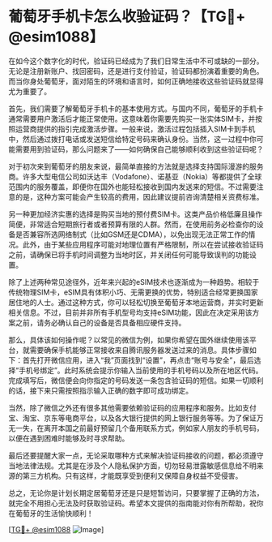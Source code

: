 # 葡萄牙手机卡怎么收验证码？【TG💪+ @esim1088】

在如今这个数字化的时代，验证码已经成为了我们日常生活中不可或缺的一部分。无论是注册新账户、找回密码，还是进行支付验证，验证码都扮演着重要的角色。而当你身处葡萄牙，面对陌生的环境和语言时，如何正确地接收这些验证码就显得尤为重要了。

首先，我们需要了解葡萄牙手机卡的基本使用方式。与国内不同，葡萄牙的手机卡通常需要用户激活后才能正常使用。这意味着你需要先购买一张实体SIM卡，并按照运营商提供的指引完成激活步骤。一般来说，激活过程包括插入SIM卡到手机中，然后通过拨打电话或发送短信给特定号码来确认身份。当然，这一过程中你可能需要用到验证码，那么问题来了——如何确保自己能够顺利收到这些验证码呢？

对于初次来到葡萄牙的朋友来说，最简单直接的方法就是选择支持国际漫游的服务商。许多大型电信公司如沃达丰（Vodafone）、诺基亚（Nokia）等都提供了全球范围内的服务覆盖，即便你在国外也能轻松接收到国内发送来的短信。不过需要注意的是，这种方案可能会产生较高的费用，因此建议提前咨询清楚相关资费标准。

另一种更加经济实惠的选择是购买当地的预付费SIM卡。这类产品价格低廉且操作简便，非常适合短期旅行者或者预算有限的人群。然而，在使用前务必检查你的设备是否兼容所选网络制式（比如GSM还是CDMA），以免出现无法正常工作的情况。此外，由于某些应用程序可能对地理位置有严格限制，所以在尝试接收验证码之前，请确保已将手机时间调整为当地时区，并关闭任何可能导致误判的功能设置。

除了上述两种常见途径外，近年来兴起的eSIM技术也逐渐成为一种趋势。相较于传统物理SIM卡，eSIM具有体积小巧、无需更换的优势，特别适合经常更换国家居住地的人士。通过这种方式，你可以轻松切换至葡萄牙本地运营商，并实时更新相关信息。不过，目前并非所有手机型号均支持eSIM功能，因此在决定采用该方案之前，请务必确认自己的设备是否具备相应硬件支持。

那么，具体该如何操作呢？以常见的微信为例，如果你希望在国外继续使用该平台，就需要确保手机能够正常接收来自腾讯服务器发送过来的消息。具体步骤如下：首先打开微信应用，进入“我”页面找到“设置”，再点击“账号与安全”，最后选择“手机号绑定”。此时系统会提示你输入当前使用的手机号码以及所在地区代码。完成填写后，微信便会向你指定的号码发送一条包含验证码的短信。如果一切顺利的话，接下来只需按照指示输入正确的数字即可成功绑定。

当然，除了微信之外还有很多其他需要依赖验证码的应用程序和服务。比如支付宝、淘宝、京东等电商平台，以及各大银行提供的网上银行服务等等。为了保证万无一失，在离开本国之前最好预留几个备用联系方式，例如家人朋友的手机号码，以便在遇到困难时能够及时寻求帮助。

最后还要提醒大家一点，无论采取哪种方式来解决验证码接收的问题，都必须遵守当地法律法规。尤其是在涉及个人隐私保护方面，切勿轻易泄露敏感信息给不明来源的第三方机构。只有这样，才能既享受到便利又保障自身权益不受侵害。

总之，无论你是计划长期定居葡萄牙还是只是短暂访问，只要掌握了正确的方法，就完全不用担心无法及时获取验证码。希望本文提供的指南能对你有所帮助，祝你在葡萄牙的生活愉快顺利！

[[TG💪+ @esim1088](https://t.me/s/esim1088) ![Image](https://i.postimg.cc/4NQfJmqS/Snipaste-2025-05-13-00-14-12.png)]